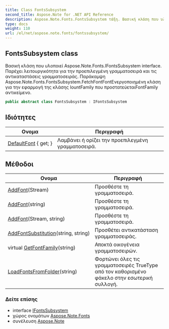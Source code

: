 ```yaml
---
title: Class FontsSubsystem
second_title: Aspose.Note for .NET API Reference
description: Aspose.Note.Fonts.FontsSubsystem τάξη. Βασική κλάση που υλοποιεί Aspose.Note.Fonts.IFontsSubsystem interface. Παρέχει λειτουργικότητα για την προεπιλεγμένη γραμματοσειρά και τις αντικαταστάσεις γραμματοσειράς. Παράκαμψη Aspose.Note.Fonts.FontsSubsystem.FetchFontFontΕνεργοποιημένη κλάση για την εφαρμογή της κλάσης lountFamily που προστατεύεταιFontFamily αντικείμενο.
type: docs
weight: 110
url: /el/net/aspose.note.fonts/fontssubsystem/
---
```

## FontsSubsystem class

Βασική κλάση που υλοποιεί Aspose.Note.Fonts.IFontsSubsystem interface. Παρέχει λειτουργικότητα για την προεπιλεγμένη γραμματοσειρά και τις αντικαταστάσεις γραμματοσειράς. Παράκαμψη Aspose.Note.Fonts.FontsSubsystem.FetchFontFontΕνεργοποιημένη κλάση για την εφαρμογή της κλάσης lountFamily που προστατεύεταιFontFamily αντικείμενο.

```csharp
public abstract class FontsSubsystem : IFontsSubsystem
```

## Ιδιότητες

| Ονομα | Περιγραφή |
| --- | --- |
| [DefaultFont](../../aspose.note.fonts/fontssubsystem/defaultfont/) { get; } | Λαμβάνει ή ορίζει την προεπιλεγμένη γραμματοσειρά. |

## Μέθοδοι

| Ονομα | Περιγραφή |
| --- | --- |
| [AddFont](../../aspose.note.fonts/fontssubsystem/addfont/#addfont)(Stream) | Προσθέστε τη γραμματοσειρά. |
| [AddFont](../../aspose.note.fonts/fontssubsystem/addfont/#addfont_2)(string) | Προσθέστε τη γραμματοσειρά. |
| [AddFont](../../aspose.note.fonts/fontssubsystem/addfont/#addfont_1)(Stream, string) | Προσθέστε τη γραμματοσειρά. |
| [AddFontSubstitution](../../aspose.note.fonts/fontssubsystem/addfontsubstitution/)(string, string) | Προσθέτει αντικατάσταση γραμματοσειράς. |
| virtual [GetFontFamily](../../aspose.note.fonts/fontssubsystem/getfontfamily/)(string) | Αποκτά οικογένεια γραμματοσειρών. |
| [LoadFontsFromFolder](../../aspose.note.fonts/fontssubsystem/loadfontsfromfolder/)(string) | Φορτώνει όλες τις γραμματοσειρές TrueType από τον καθορισμένο φάκελο στην εσωτερική συλλογή. |

### Δείτε επίσης

* interface [IFontsSubsystem](../ifontssubsystem/)
* χώρος ονομάτων [Aspose.Note.Fonts](../../aspose.note.fonts/)
* συνέλευση [Aspose.Note](../../)


